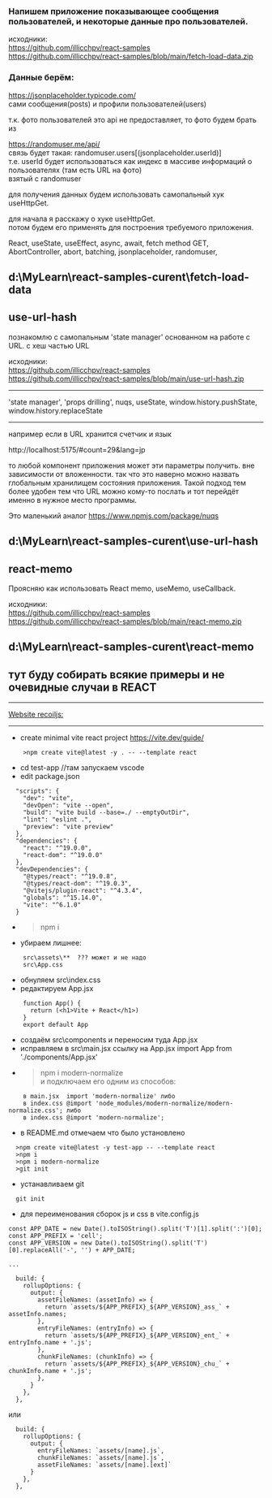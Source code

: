 ### Напишем приложение показывающее сообщения пользователей, и некоторые данные про пользователей.
исходники:  
https://github.com/illicchpv/react-samples  
https://github.com/illicchpv/react-samples/blob/main/fetch-load-data.zip  


### Данные берём: 
  https://jsonplaceholder.typicode.com/   
    сами сообщения(posts) и профили пользователей(users) 

  т.к. фото пользователей это api не предоставляет, то фото будем брать из

  https://randomuser.me/api/  
    связь будет такая: randomuser.users[(jsonplaceholder.userId)]  
    т.е. userId будет использоваться как индекс в массиве информаций о пользователях (там есть URL на фото)  
    взятый с randomuser

  для получения данных будем использовать самопальный хук useHttpGet.  

  для начала я расскажу о хуке useHttpGet.  
  потом будем его применять для построения требуемого приложения.

  React, useState, useEffect, async, await, fetch method GET, AbortController, abort, batching, jsonplaceholder, randomuser, 

d:\MyLearn\react-samples-curent\fetch-load-data
--- 

## use-url-hash

познакомлю с самопальным 'state manager' основанном на работе с URL. с хеш частью URL

исходники:  
https://github.com/illicchpv/react-samples  
https://github.com/illicchpv/react-samples/blob/main/use-url-hash.zip  

---
'state manager', 'props drilling', nuqs, useState, window.history.pushState, window.history.replaceState 

---

например если в URL хранится счетчик и язык

http://localhost:5175/#count=29&lang=jp

то любой компонент приложения может эти параметры получить. вне зависимости от вложенности.
так что это наверно можно назвать глобальным хранилищем состояния приложения.
Такой подход тем более удобен тем что URL можно кому-то послать и тот перейдёт именно в нужное место программы.

Это маленький аналог https://www.npmjs.com/package/nuqs

d:\MyLearn\react-samples-curent\use-url-hash
---
## react-memo 

Проясняю как использовать React memo, useMemo, useCallback.

исходники:  
https://github.com/illicchpv/react-samples  
https://github.com/illicchpv/react-samples/blob/main/react-memo.zip  


d:\MyLearn\react-samples-curent\react-memo
---

## тут буду собирать всякие примеры и не очевидные случаи в REACT
---

[Website recoiljs: ](https://recoiljs.org)

---

- create minimal vite react project https://vite.dev/guide/  
```
	>npm create vite@latest -y . -- --template react
```  
-   cd test-app //там запускаем vscode	
- edit package.json  
```
  "scripts": {
    "dev": "vite",
    "devOpen": "vite --open",
    "build": "vite build --base=./ --emptyOutDir",
    "lint": "eslint .",
    "preview": "vite preview"
  },
  "dependencies": {
    "react": "^19.0.0",
    "react-dom": "^19.0.0"
  },
  "devDependencies": {
    "@types/react": "^19.0.8",
    "@types/react-dom": "^19.0.3",
    "@vitejs/plugin-react": "^4.3.4",
    "globals": "^15.14.0",
    "vite": "^6.1.0"
  }
```    
- >npm i
- убираем лишнее:   
```
    src\assets\**  ??? может и не надо
    src\App.css  
```    
- обнуляем     src\index.css
- редактируем App.jsx  
```
	function App() {
	  return (<h1>Vite + React</h1>)
	}
	export default App
``` 
- создаём src\components и переносим туда App.jsx  
- исправляем в 	src\main.jsx  ссылку на App.jsx 
	import App from './components/App.jsx'
- >npm i modern-normalize  
и подключаем его одним из способов:
```
	в main.jsx  import 'modern-normalize' либо 
	в index.css @import 'node_modules/modern-normalize/modern-normalize.css'; либо 
	в index.css @import 'modern-normalize';

```
- в README.md отмечаем что было установлено
```
  >npm create vite@latest -y test-app -- --template react
  >npm i
  >npm i modern-normalize
  >git init
```

- устанавливаем git  
``` 
  git init 
```

- для переименования сборок js и css в vite.config.js
```
const APP_DATE = new Date().toISOString().split('T')[1].split(':')[0];
const APP_PREFIX = 'cell';
const APP_VERSION = new Date().toISOString().split('T')[0].replaceAll('-', '') + APP_DATE;

...

  build: {
    rollupOptions: {
      output: {
        assetFileNames: (assetInfo) => {
          return `assets/${APP_PREFIX}_${APP_VERSION}_ass_` + assetInfo.names;
        },
        entryFileNames: (entryInfo) => {
          return `assets/${APP_PREFIX}_${APP_VERSION}_ent_` + entryInfo.name + '.js';
        },
        chunkFileNames: (chunkInfo) => {
          return `assets/${APP_PREFIX}_${APP_VERSION}_chu_` + chunkInfo.name + '.js';
        },
      }
    },
  },
```  
  или 
```  
  build: {
    rollupOptions: {
      output: {
        entryFileNames: `assets/[name].js`,
        chunkFileNames: `assets/[name].js`,
        assetFileNames: `assets/[name].[ext]`
      }
    },  
  },
```
